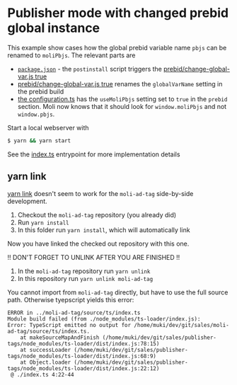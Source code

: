 # Publisher mode with changed prebid global instance

This example show cases how the global prebid variable name `pbjs` can be renamed to `moliPbjs`.
The relevant parts are

- [`package.json`](package.json) - the `postinstall` script triggers the [prebid/change-global-var.js true](prebid/change-global-var.js)
- [prebid/change-global-var.js true](prebid/change-global-var.js) renames the `globalVarName` setting in the prebid build
- [the configuration.ts](source/ts/configuration.ts) has the `useMoliPbjs` setting set to `true` in the `prebid` section. Moli now
  knows that it should look for `window.moliPbjs` and not `window.pbjs`.

Start a local webserver with

```bash
$ yarn && yarn start
```

See the [index.ts](index.ts) entrypoint for more implementation details

## yarn link

[yarn link](https://yarnpkg.com/lang/en/docs/cli/link/) doesn't seem to work for the `moli-ad-tag` side-by-side development.

1. Checkout the `moli-ad-tag` repository (you already did)
2. Run `yarn install`
3. In this folder run `yarn install`, which will automatically link

Now you have linked the checked out repository with this one.
 
!! DON'T FORGET TO UNLINK AFTER YOU ARE FINISHED !!

1. In the `moli-ad-tag` repository run `yarn unlink`
2. In this repository run `yarn unlink moli-ad-tag`


You cannot import from `moli-ad-tag` directly, but have to use the full source path.
Otherwise tyepscript yields this error:

```
ERROR in ../moli-ad-tag/source/ts/index.ts
Module build failed (from ./node_modules/ts-loader/index.js):
Error: TypeScript emitted no output for /home/muki/dev/git/sales/moli-ad-tag/source/ts/index.ts.
    at makeSourceMapAndFinish (/home/muki/dev/git/sales/publisher-tags/node_modules/ts-loader/dist/index.js:78:15)
    at successLoader (/home/muki/dev/git/sales/publisher-tags/node_modules/ts-loader/dist/index.js:68:9)
    at Object.loader (/home/muki/dev/git/sales/publisher-tags/node_modules/ts-loader/dist/index.js:22:12)
 @ ./index.ts 4:22-44
```